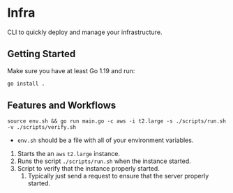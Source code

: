 # Infra

CLI to quickly deploy and manage your infrastructure.

## Getting Started

Make sure you have at least Go 1.19 and run:

```bash
go install .
```

## Features and Workflows

```
source env.sh && go run main.go -c aws -i t2.large -s ./scripts/run.sh -v ./scripts/verify.sh
```

- `env.sh` should be a file with all of your environment variables.

1. Starts the an `aws` `t2.large` instance.
2. Runs the script `./scripts/run.sh` when the instance started.
3. Script to verify that the instance properly started.
   1. Typically just send a request to ensure that the server properly started.
